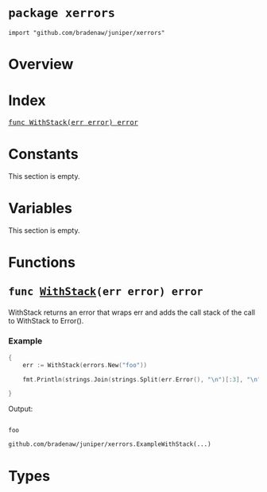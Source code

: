 # `package xerrors`

```
import "github.com/bradenaw/juniper/xerrors"
```

# Overview



# Index

<pre><a href="#WithStack">func WithStack(err error) error</a></pre>

# Constants

This section is empty.

# Variables

This section is empty.

# Functions

<h2><a id="WithStack"></a><pre>func <a href="#WithStack">WithStack</a>(err error) error</pre></h2>

WithStack returns an error that wraps err and adds the call stack of the call to WithStack to
Error().


### Example 
```go
{
	err := WithStack(errors.New("foo"))

	fmt.Println(strings.Join(strings.Split(err.Error(), "\n")[:3], "\n"))

}
```

Output:
```text

foo

github.com/bradenaw/juniper/xerrors.ExampleWithStack(...)
```
# Types

